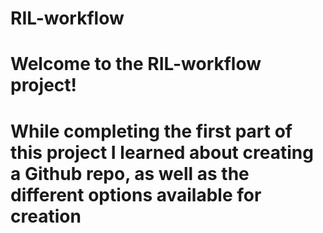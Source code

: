 # RIL-workflow
# Welcome to the RIL-workflow project!
# While completing the first part of this project I learned about creating a Github repo, as well as the different options available for creation
